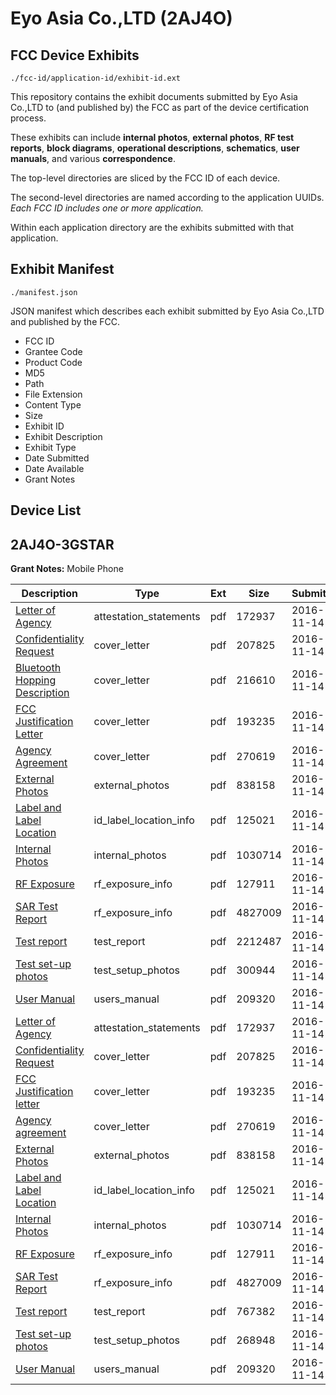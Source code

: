 # Eyo Asia Co.,LTD (2AJ4O)
## FCC Device Exhibits

```
./fcc-id/application-id/exhibit-id.ext
```

This repository contains the exhibit documents submitted by Eyo Asia Co.,LTD to (and published by) the FCC as part of the device certification process.

These exhibits can include **internal photos**, **external photos**, **RF test reports**, **block diagrams**, **operational descriptions**, **schematics**, **user manuals**, and various **correspondence**.

The top-level directories are sliced by the FCC ID of each device.

The second-level directories are named according to the application UUIDs. *Each FCC ID includes one or more application.*

Within each application directory are the exhibits submitted with that application. 

## Exhibit Manifest

```
./manifest.json
```

JSON manifest which describes each exhibit submitted by Eyo Asia Co.,LTD and published by the FCC.

- FCC ID
- Grantee Code
- Product Code
- MD5
- Path
- File Extension
- Content Type
- Size
- Exhibit ID
- Exhibit Description
- Exhibit Type
- Date Submitted
- Date Available
- Grant Notes

## Device List
## 2AJ4O-3GSTAR
**Grant Notes:** Mobile Phone

| Description | Type | Ext | Size | Submitted | Available |
| ----------- | ---- | --- | ---- | --------- | --------- |
| [Letter of Agency](2AJ4O-3GSTAR/e98d76077be05d62b752dfb83c0d79e9/3195074.pdf) | attestation_statements | pdf | 172937 | 2016-11-14 | 2016-11-14 |
| [Confidentiality Request](2AJ4O-3GSTAR/e98d76077be05d62b752dfb83c0d79e9/3195076.pdf) | cover_letter | pdf | 207825 | 2016-11-14 | 2016-11-14 |
| [Bluetooth Hopping Description](2AJ4O-3GSTAR/e98d76077be05d62b752dfb83c0d79e9/3195095.pdf) | cover_letter | pdf | 216610 | 2016-11-14 | 2016-11-14 |
| [FCC Justification Letter](2AJ4O-3GSTAR/e98d76077be05d62b752dfb83c0d79e9/3195096.pdf) | cover_letter | pdf | 193235 | 2016-11-14 | 2016-11-14 |
| [Agency Agreement](2AJ4O-3GSTAR/e98d76077be05d62b752dfb83c0d79e9/3195097.pdf) | cover_letter | pdf | 270619 | 2016-11-14 | 2016-11-14 |
| [External Photos](2AJ4O-3GSTAR/e98d76077be05d62b752dfb83c0d79e9/3195077.pdf) | external_photos | pdf | 838158 | 2016-11-14 | 2016-11-14 |
| [Label and Label Location](2AJ4O-3GSTAR/e98d76077be05d62b752dfb83c0d79e9/3195078.pdf) | id_label_location_info | pdf | 125021 | 2016-11-14 | 2016-11-14 |
| [Internal Photos](2AJ4O-3GSTAR/e98d76077be05d62b752dfb83c0d79e9/3195079.pdf) | internal_photos | pdf | 1030714 | 2016-11-14 | 2016-11-14 |
| [RF Exposure](2AJ4O-3GSTAR/e98d76077be05d62b752dfb83c0d79e9/3195082.pdf) | rf_exposure_info | pdf | 127911 | 2016-11-14 | 2016-11-14 |
| [SAR Test Report](2AJ4O-3GSTAR/e98d76077be05d62b752dfb83c0d79e9/3195083.pdf) | rf_exposure_info | pdf | 4827009 | 2016-11-14 | 2016-11-14 |
| [Test report](2AJ4O-3GSTAR/e98d76077be05d62b752dfb83c0d79e9/3195085.pdf) | test_report | pdf | 2212487 | 2016-11-14 | 2016-11-14 |
| [Test set-up photos](2AJ4O-3GSTAR/e98d76077be05d62b752dfb83c0d79e9/3195086.pdf) | test_setup_photos | pdf | 300944 | 2016-11-14 | 2016-11-14 |
| [User Manual](2AJ4O-3GSTAR/e98d76077be05d62b752dfb83c0d79e9/3195091.pdf) | users_manual | pdf | 209320 | 2016-11-14 | 2016-11-14 |
| [Letter of Agency](2AJ4O-3GSTAR/904fa9f247691b324b1c188d562a3a44/3195074.pdf) | attestation_statements | pdf | 172937 | 2016-11-14 | 2016-11-14 |
| [Confidentiality Request](2AJ4O-3GSTAR/904fa9f247691b324b1c188d562a3a44/3195076.pdf) | cover_letter | pdf | 207825 | 2016-11-14 | 2016-11-14 |
| [FCC Justification letter](2AJ4O-3GSTAR/904fa9f247691b324b1c188d562a3a44/3195096.pdf) | cover_letter | pdf | 193235 | 2016-11-14 | 2016-11-14 |
| [Agency agreement](2AJ4O-3GSTAR/904fa9f247691b324b1c188d562a3a44/3195097.pdf) | cover_letter | pdf | 270619 | 2016-11-14 | 2016-11-14 |
| [External Photos](2AJ4O-3GSTAR/904fa9f247691b324b1c188d562a3a44/3195077.pdf) | external_photos | pdf | 838158 | 2016-11-14 | 2016-11-14 |
| [Label and Label Location](2AJ4O-3GSTAR/904fa9f247691b324b1c188d562a3a44/3195078.pdf) | id_label_location_info | pdf | 125021 | 2016-11-14 | 2016-11-14 |
| [Internal Photos](2AJ4O-3GSTAR/904fa9f247691b324b1c188d562a3a44/3195079.pdf) | internal_photos | pdf | 1030714 | 2016-11-14 | 2016-11-14 |
| [RF Exposure](2AJ4O-3GSTAR/904fa9f247691b324b1c188d562a3a44/3195082.pdf) | rf_exposure_info | pdf | 127911 | 2016-11-14 | 2016-11-14 |
| [SAR Test Report](2AJ4O-3GSTAR/904fa9f247691b324b1c188d562a3a44/3195083.pdf) | rf_exposure_info | pdf | 4827009 | 2016-11-14 | 2016-11-14 |
| [Test report](2AJ4O-3GSTAR/904fa9f247691b324b1c188d562a3a44/3195117.pdf) | test_report | pdf | 767382 | 2016-11-14 | 2016-11-14 |
| [Test set-up photos](2AJ4O-3GSTAR/904fa9f247691b324b1c188d562a3a44/3195118.pdf) | test_setup_photos | pdf | 268948 | 2016-11-14 | 2016-11-14 |
| [User Manual](2AJ4O-3GSTAR/904fa9f247691b324b1c188d562a3a44/3195091.pdf) | users_manual | pdf | 209320 | 2016-11-14 | 2016-11-14 |
